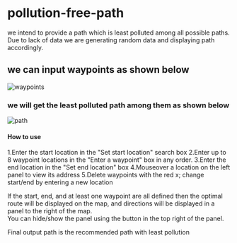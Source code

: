 # pollution-free-path
we intend to provide a path which is least polluted among all possible paths. Due to lack of data we are generating random data and displaying path accordingly.

## we can input waypoints as shown below
![waypoints](https://user-images.githubusercontent.com/31769548/63569590-9f02b880-c597-11e9-8d1a-4fa529f3f1ed.png)

### we will get the least polluted path among them as shown below
![path](https://user-images.githubusercontent.com/31769548/63569620-c6f21c00-c597-11e9-9aad-fdb047fc7623.png)

#### How to use
1.Enter the start location in the "Set start location" search box
2.Enter up to 8 waypoint locations in the "Enter a waypoint" box in any order.
3.Enter the end location in the "Set end location" box
4.Mouseover a location on the left panel to view its address
5.Delete waypoints with the red x; change start/end by entering a new location 

If the start, end, and at least one waypoint are all defined then the optimal route will be displayed on the map, and directions will be displayed in a panel to the right of the map.  
You can hide/show the panel using the button in the top right of the panel.

Final output path is the recommended path with least pollution

